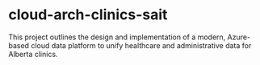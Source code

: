 # cloud-arch-clinics-sait
This project outlines the design and implementation of a modern, Azure-based cloud data platform to unify healthcare and administrative data for Alberta clinics.
